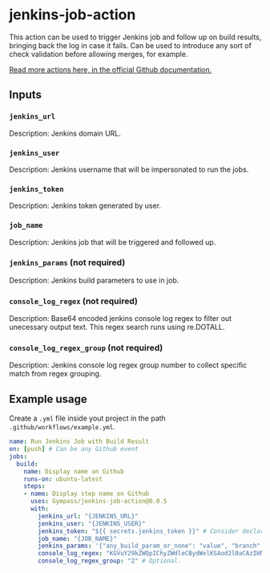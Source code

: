 # jenkins-job-action

This action can be used to trigger Jenkins job and follow up on build results, bringing back the log in case it fails. Can be used to introduce any sort of check validation before allowing merges, for example.

[Read more actions here, in the official Github documentation.](https://help.github.com/en/actions/automating-your-workflow-with-github-actions)

## Inputs

### `jenkins_url`

Description: Jenkins domain URL.

### `jenkins_user`

Description: Jenkins username that will be impersonated to run the jobs.

### `jenkins_token`

Description: Jenkins token generated by user.

### `job_name`

Description: Jenkins job that will be triggered and followed up.

### `jenkins_params` (**not required**)

Description: Jenkins build parameters to use in job.


### `console_log_regex` (**not required**)

Description: Base64 encoded jenkins console log regex to filter out unecessary output text. This regex search runs using re.DOTALL.

### `console_log_regex_group` (**not required**)

Description: Jenkins console log regex group number to collect specific match from regex grouping.


## Example usage

Create a `.yml` file inside yout project in the path `.github/workflows/example.yml`. 

```yml
name: Run Jenkins Job with Build Result
on: [push] # Can be any Github event
jobs:
  build:
    name: Display name on Github
    runs-on: ubuntu-latest
    steps:
    - name: Display step name on Github
      uses: Gympass/jenkins-job-action@0.0.5
      with:
        jenkins_url: "{JENKINS_URL}"
        jenkins_user: "{JENKINS_USER}"
        jenkins_token: "${{ secrets.jenkins_token }}" # Consider declaring this as a Github secret, for security purposes.
        job_name: "{JOB_NAME}"
        jenkins_params: '{"any_build_param_or_none": "value", "branch": "${GITHUB_SHA}"}' # Optional.
        console_log_regex: "KGVuY29kZWQpIChyZWdleCBydWxlKSAod2l0aCAzIHNlYXJjaCBncm91cHMp" # Optional. This is base64 encoded.
        console_log_regex_group: "2" # Optional.
```
